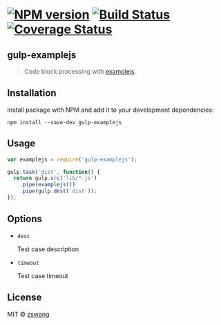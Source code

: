 # [![NPM version][npm-image]][npm-url] [![Build Status][travis-image]][travis-url] [![Coverage Status][coverage-image]][coverage-url]

gulp-examplejs
-----

> Code block processing with [examplejs](https://github.com/zswang/gulp-examplejs).

## Installation

Install package with NPM and add it to your development dependencies:

`npm install --save-dev gulp-examplejs`

## Usage

```javascript
var examplejs = require('gulp-examplejs');

gulp.task('dist', function() {
  return gulp.src('lib/*.js')
    .pipe(examplejs())
    .pipe(gulp.dest('dist'));
});
```

## Options

- `desc`

  Test case description

- `timeout`

  Test case timeout

## License

MIT © [zswang](http://weibo.com/zswang)

[npm-url]: https://npmjs.org/package/gulp-examplejs
[npm-image]: https://badge.fury.io/js/gulp-examplejs.svg
[travis-url]: https://travis-ci.org/zswang/gulp-examplejs
[travis-image]: https://travis-ci.org/zswang/gulp-examplejs.svg?branch=master
[coverage-url]: https://coveralls.io/github/zswang/gulp-examplejs?branch=master
[coverage-image]: https://coveralls.io/repos/zswang/gulp-examplejs/badge.svg?branch=master&service=github
